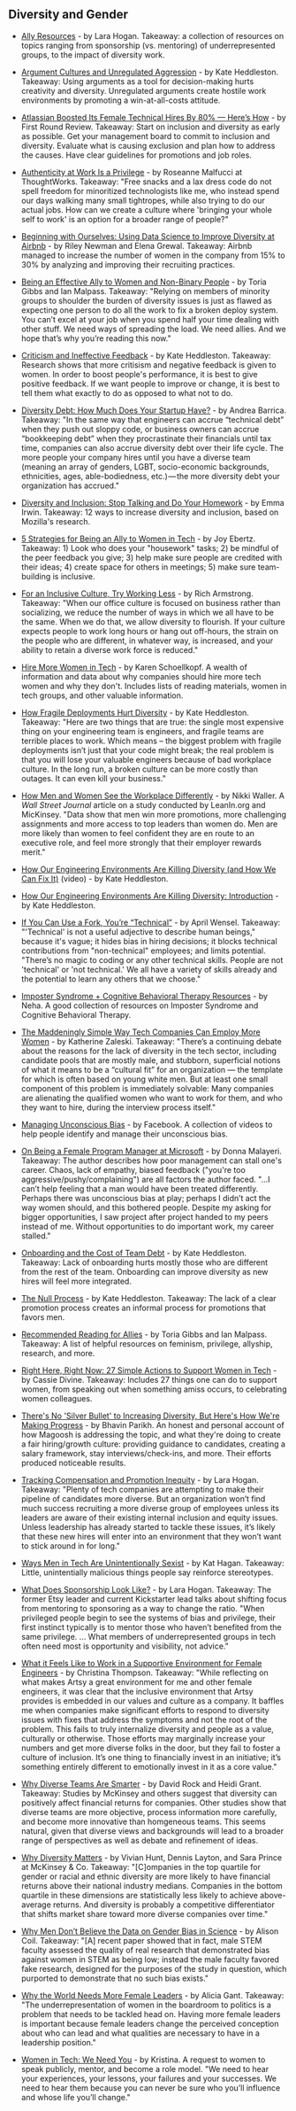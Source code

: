 ## Diversity and Gender

- [Ally Resources](https://github.com/larahogan/ally-resources) - by Lara Hogan. Takeaway: a collection of resources on topics ranging from sponsorship (vs. mentoring) of underrepresented groups, to the impact of diversity work.

- [Argument Cultures and Unregulated Aggression](https://www.kateheddleston.com/blog/argument-cultures-and-unregulated-aggression) - by Kate Heddleston. Takeaway: Using arguments as a tool for decision-making hurts creativity and diversity. Unregulated arguments create hostile work environments by promoting a win-at-all-costs attitude.

- [Atlassian Boosted Its Female Technical Hires By 80% — Here’s How](http://firstround.com/review/atlassian-boosted-its-female-technical-hires-by-80-percent-heres-how/) - by First Round Review. Takeaway: Start on inclusion and diversity as early as possible. Get your management board to commit to inclusion and diversity. Evaluate what is causing exclusion and plan how to address the causes. Have clear guidelines for promotions and job roles.

- [Authenticity at Work Is a Privilege](https://www.thoughtworks.com/insights/blog/authenticity-work-privilege) - by Roseanne Malfucci at ThoughtWorks. Takeaway: "Free snacks and a lax dress code do not spell freedom for minoritized technologists like me, who instead spend our days walking many small tightropes, while also trying to do our actual jobs. How can we create a culture where 'bringing your whole self to work' is an option for a broader range of people?"

- [Beginning with Ourselves: Using Data Science to Improve Diversity at Airbnb](https://medium.com/airbnb-engineering/beginning-with-ourselves-48c5ed46a703) - by Riley Newman and Elena Grewal. Takeaway: Airbnb managed to increase the number of women in the company from 15% to 30% by analyzing and improving their recruiting practices.

- [Being an Effective Ally to Women and Non-Binary People](https://codeascraft.com/2016/10/19/being-an-effective-ally-to-women-and-non-binary-people/) - by Toria Gibbs and Ian Malpass. Takeaway: "Relying on members of minority groups to shoulder the burden of diversity issues is just as flawed as expecting one person to do all the work to fix a broken deploy system. You can’t excel at your job when you spend half your time dealing with other stuff. We need ways of spreading the load. We need allies. And we hope that’s why you’re reading this now."

- [Criticism and Ineffective Feedback](https://www.kateheddleston.com/blog/criticism-and-ineffective-feedback) - by Kate Heddleston. Takeaway: Research shows that more critisism and negative feedback is given to women. In order to boost people's performance, it is best to give positive feedback. If we want people to improve or change, it is best to tell them what exactly to do as opposed to what not to do.

- [Diversity Debt: How Much Does Your Startup Have?](https://medium.com/@abarrica/startups-diversity-debt-and-what-to-do-about-it-cd385364506#.37de3laye) - by Andrea Barrica. Takeaway: "In the same way that engineers can accrue “technical debt” when they push out sloppy code, or business owners can accrue “bookkeeping debt” when they procrastinate their financials until tax time, companies can also accrue diversity debt over their life cycle. The more people your company hires until you have a diverse team (meaning an array of genders, LGBT, socio-economic backgrounds, ethnicities, ages, able-bodiedness, etc.) — the more diversity debt your organization has accrued."

- [Diversity and Inclusion: Stop Talking and Do Your Homework](https://opensource.com/article/17/9/diversity-and-inclusion-innovation) - by Emma Irwin. Takeaway: 12 ways to increase diversity and inclusion, based on Mozilla's research.

- [5 Strategies for Being an Ally to Women in Tech](https://austinstartups.com/5-strategies-for-being-an-ally-to-women-in-tech-d4b51e5e4fcf) - by Joy Ebertz. Takeaway: 1) Look who does your "housework" tasks; 2) be mindful of the peer feedback you give; 3) help make sure people are credited with their ideas; 4) create space for others in meetings; 5) make sure team-building is inclusive.

- [For an Inclusive Culture, Try Working Less](https://hackernoon.com/for-inclusive-culture-maybe-less-is-more-87b663662cea) - by Rich Armstrong. Takeaway: "When our office culture is focused on business rather than socializing, we reduce the number of ways in which we all have to be the same. When we do that, we allow diversity to flourish. If your culture expects people to work long hours or hang out off-hours, the strain on the people who are different, in whatever way, is increased, and your ability to retain a diverse work force is reduced."

- [Hire More Women in Tech](https://www.hiremorewomenintech.com/) - by Karen Schoellkopf. A wealth of information and data about why companies should hire more tech women and why they don't. Includes lists of reading materials, women in tech groups, and other valuable information.

- [How Fragile Deployments Hurt Diversity](https://home.opsolutely.com/how-your-bad-engineering-tooling-is-hurting-your-ability-to-hire-diversity/) - by Kate Heddleston. Takeaway: "Here are two things that are true: the single most expensive thing on your engineering team is engineers, and fragile teams are terrible places to work. Which means – the biggest problem with fragile deployments isn’t just that your code might break; the real problem is that you will lose your valuable engineers because of bad workplace culture. In the long run, a broken culture can be more costly than outages. It can even kill your business."

- [How Men and Women See the Workplace Differently](http://graphics.wsj.com/how-men-and-women-see-the-workplace-differently/) - by Nikki Waller. A *Wall Street Journal* article on a study conducted by LeanIn.org and MicKinsey. "Data show that men win more promotions, more challenging assignments and more access to top leaders than women do. Men are more likely than women to feel confident they are en route to an executive role, and feel more strongly that their employer rewards merit."

- [How Our Engineering Environments Are Killing Diversity (and How We Can Fix It)](https://www.youtube.com/watch?v=kNke_4WOWAU) (video) - by Kate Heddleston.

- [How Our Engineering Environments Are Killing Diversity: Introduction](https://kateheddleston.com/blog/how-our-engineering-environments-are-killing-diversity-introduction) - by Kate Heddleston.

- [If You Can Use a Fork, You’re “Technical”](https://medium.com/@Aprilw/if-you-can-use-a-fork-youre-technical-352e21d92c87) - by April Wensel. Takeaway: "'Technical' is not a useful adjective to describe human beings," because it's vague; it hides bias in hiring decisions; it blocks technical contributions from "non-technical" employees; and limits potential. "There’s no magic to coding or any other technical skills. People are not 'technical' or 'not technical.' We all have a variety of skills already and the potential to learn any others that we choose."

- [Imposter Syndrome + Cognitive Behavioral Therapy Resources](https://nerdneha.tumblr.com/post/99575500980/imposter-syndrome-cognitive-behavioral-therapy) - by Neha. A good collection of resources on Imposter Syndrome and Cognitive Behavioral Therapy.

- [The Maddeningly Simple Way Tech Companies Can Employ More Women](https://www.nytimes.com/2017/08/15/opinion/silicon-valley-women-hiring-diversity.html) - by Katherine Zaleski. Takeaway: "There’s a continuing debate about the reasons for the lack of diversity in the tech sector, including candidate pools that are mostly male, and stubborn, superficial notions of what it means to be a “cultural fit” for an organization — the template for which is often based on young white men. But at least one small component of this problem is immediately solvable: Many companies are alienating the qualified women who want to work for them, and who they want to hire, during the interview process itself."

- [Managing Unconscious Bias](https://managingbias.fb.com/) - by Facebook. A collection of videos to help people identify and manage their unconscious bias.

- [On Being a Female Program Manager at Microsoft](https://medium.com/@lindydonna/on-being-a-female-program-manager-at-microsoft-9be6aa9243f4) - by Donna Malayeri. Takeaway: The author describes how poor management can stall one's career. Chaos, lack of empathy, biased feedback ("you're too aggressive/pushy/complaining") are all factors the author faced. "...I can’t help feeling that a man would have been treated differently. Perhaps there was unconscious bias at play; perhaps I didn’t act the way women should, and this bothered people. Despite my asking for bigger opportunities, I saw project after project handed to my peers instead of me. Without opportunities to do important work, my career stalled."

- [Onboarding and the Cost of Team Debt](https://kateheddleston.com/blog/onboarding-and-the-cost-of-team-debt) - by Kate Heddleston. Takeaway: Lack of onboarding hurts mostly those who are different from the rest of the team. Onboarding can improve diversity as new hires will feel more integrated.

- [The Null Process](https://kateheddleston.com/blog/the-null-process) - by Kate Heddleston. Takeaway: The lack of a clear promotion process creates an informal process for promotions that favors men.

- [Recommended Reading for Allies](https://codeascraft.com/2016/08/10/recommended-reading-for-allies/) - by Toria Gibbs and Ian Malpass. Takeaway: A list of helpful resources on feminism, privilege, allyship, research, and more.

- [Right Here, Right Now: 27 Simple Actions to Support Women in Tech](https://shift.newco.co/amp/p/1672110989cd) - by Cassie Divine. Takeaway: Includes 27 things one can do to support women, from speaking out when something amiss occurs, to celebrating women colleagues.

- [There's No 'Silver Bullet' to Increasing Diversity, But Here's How We're Making Progress](https://magoosh.com/blog/silver-bullet-diversity-progress/) - by Bhavin Parikh. An honest and personal account of how Magoosh is addressing the topic, and what they're doing to create a fair hiring/growth culture: providing guidance to candidates, creating a salary framework, stay interviews/check-ins, and more. Their efforts produced noticeable results.

- [Tracking Compensation and Promotion Inequity](http://larahogan.me/blog/inclusion-math/) - by Lara Hogan. Takeaway: "Plenty of tech companies are attempting to make their pipeline of candidates more diverse. But an organization won’t find much success recruiting a more diverse group of employees unless its leaders are aware of their existing internal inclusion and equity issues. Unless leadership has already started to tackle these issues, it’s likely that these new hires will enter into an environment that they won’t want to stick around in for long."

- [Ways Men in Tech Are Unintentionally Sexist](https://notapattern.net/2014/10/14/ways-men-in-tech-are-unintentionally-sexist/) - by Kat Hagan. Takeaway: Little, unintentially malicious things people say reinforce stereotypes.

- [What Does Sponsorship Look Like?](http://larahogan.me/blog/what-sponsorship-looks-like/) - by Lara Hogan. Takeaway: The former Etsy leader and current Kickstarter lead talks about shifting focus from mentoring to sponsoring as a way to change the ratio. "When privileged people begin to see the systems of bias and privilege, their first instinct typically is to mentor those who haven’t benefited from the same privilege. ... What members of underrepresented groups in tech often need most is opportunity and visibility, not advice."

- [What it Feels Like to Work in a Supportive Environment for Female Engineers](https://medium.com/artsy-blog/what-it-feels-like-to-work-in-a-supportive-environment-for-female-engineers-3c994a001007) - by Christina Thompson. Takeaway: "While reflecting on what makes Artsy a great environment for me and other female engineers, it was clear that the inclusive environment that Artsy provides is embedded in our values and culture as a company. It baffles me when companies make significant efforts to respond to diversity issues with fixes that address the symptoms and not the root of the problem. This fails to truly internalize diversity and people as a value, culturally or otherwise. Those efforts may marginally increase your numbers and get more diverse folks in the door, but they fail to foster a culture of inclusion. It’s one thing to financially invest in an initiative; it’s something entirely different to emotionally invest in it as a core value."

- [Why Diverse Teams Are Smarter](https://hbr.org/2016/11/why-diverse-teams-are-smarter) - by David Rock and Heidi Grant. Takeaway: Studies by McKinsey and others suggest that diversity can positively affect financial returns for companies. Other studies show that diverse teams are more objective, process information more carefully, and become more innovative than homgeneous teams. This seems natural, given that diverse views and backgrounds will lead to a broader range of perspectives as well as debate and refinement of ideas.

- [Why Diversity Matters](http://www.mckinsey.com/business-functions/organization/our-insights/why-diversity-matters) - by Vivian Hunt, Dennis Layton, and Sara Prince at McKinsey & Co. Takeaway: "[C]ompanies in the top quartile for gender or racial and ethnic diversity are more likely to have financial returns above their national industry medians. Companies in the bottom quartile in these dimensions are statistically less likely to achieve above-average returns. And diversity is probably a competitive differentiator that shifts market share toward more diverse companies over time."

- [Why Men Don’t Believe the Data on Gender Bias in Science](https://www.wired.com/story/why-men-dont-believe-the-data-on-gender-bias-in-science) - by Alison Coil. Takeaway: "[A] recent paper showed that in fact, male STEM faculty assessed the quality of real research that demonstrated bias against women in STEM as being low; instead the male faculty favored fake research, designed for the purposes of the study in question, which purported to demonstrate that no such bias exists."

- [Why the World Needs More Female Leaders](https://www.duuoo.io/blog/why-the-world-needs-more-female-leaders) - by Alicia Gant. Takeaway: "The underrepresentation of women in the boardroom to politics is a problem that needs to be tackled head on. Having more female leaders is important because female leaders change the perceived conception about who can lead and what qualities are necessary to have in a leadership position."

- [Women in Tech: We Need You](https://dev.to/binarycodess/women-in-tech-we-need-you) - by Kristina. A request to women to speak publicly, mentor, and become a role model. "We need to hear your experiences, your lessons, your failures and your successes. We need to hear them because you can never be sure who you’ll influence and whose life you’ll change."
